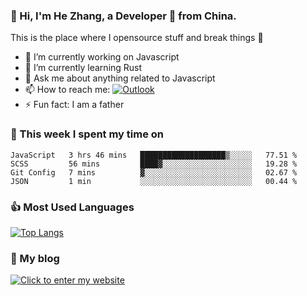 ### 👋 Hi, I'm He Zhang, a Developer 🚀 from China.

This is the place where I opensource stuff and break things :rofl:

- 🔭  I’m currently working on Javascript
- 🌱  I’m currently learning Rust
- 💬  Ask me about anything related to Javascript
- 📫  How to reach me: [![Outlook](https://img.shields.io/badge/-Outlook-0078D4?style=flat&logo=Microsoft-Outlook&logoColor=white)](mailto:zhanghecool@outlook.com)
- ⚡  Fun fact: I am a father

### 💪 This week I spent my time on 
<!--START_SECTION:waka-->
```text
JavaScript   3 hrs 46 mins   ███████████████████▒░░░░░   77.51 % 
SCSS         56 mins         ████▓░░░░░░░░░░░░░░░░░░░░   19.28 % 
Git Config   7 mins          ▓░░░░░░░░░░░░░░░░░░░░░░░░   02.67 % 
JSON         1 min           ░░░░░░░░░░░░░░░░░░░░░░░░░   00.44 % 
```
<!--END_SECTION:waka-->

### 👍 Most Used Languages
[![Top Langs](https://github-readme-stats.vercel.app/api/top-langs/?username=zhanghecool&layout=compact)](https://zhanghe.cool)

### 🌈 My blog 
[![Click to enter my website](https://cdn.jsdelivr.net/gh/zhanghecool/assets/images/gif/zhanghecools.gif)](https://zhanghe.cool)
